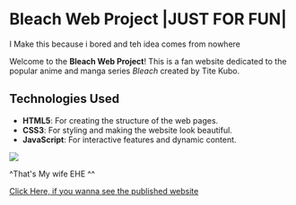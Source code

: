 # Bleach Web Project |JUST FOR FUN| 

I Make this because i bored and teh idea comes from nowhere

Welcome to the **Bleach Web Project**! This is a fan website dedicated to the popular anime and manga series *Bleach* created by Tite Kubo.

## Technologies Used

- **HTML5**: For creating the structure of the web pages.
- **CSS3**: For styling and making the website look beautiful.
- **JavaScript**: For interactive features and dynamic content.

<img src='https://media.giphy.com/media/g4LDvRfPONuBq/giphy.gif?cid=ecf05e47656blvxykmpn2xkbo88ryzyii7h5a3s9c3tumnhm&ep=v1_gifs_related&rid=giphy.gif&ct=g'>

^That's My wife EHE ^^


<a href='https://kazyavx.github.io/BleachTYBW-Themed-Web/'>Click Here, if you wanna see the published website
